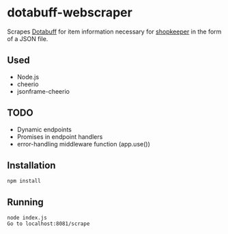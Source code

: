 # dotabuff-webscraper

Scrapes [Dotabuff](https://www.dotabuff.com) for item information necessary for [shopkeeper](https://github.com/renchies/shopkeeper) in the form of a JSON file.

## Used

- Node.js
- cheerio
- jsonframe-cheerio

## TODO

- Dynamic endpoints
- Promises in endpoint handlers
- error-handling middleware function (app.use())

## Installation

~~~
npm install
~~~

## Running

~~~
node index.js
Go to localhost:8081/scrape
~~~
